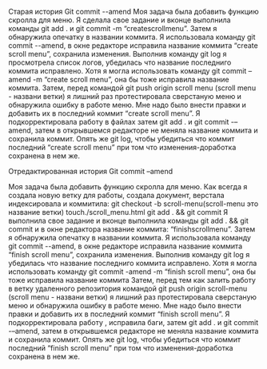 Старая история
Git commit --amend
Моя задача была добавить функцию скролла для меню. Я сделала свое задание и вконце выполнила команды git add . и  git commit -m “createscrollmenu”. Затем я обнаружила опечатку в названии коммита. Я использовала команду git commit --amend, в окне редакторе исправила название коммита “create scroll menu”, сохранила изменения. Выполнив команду git log я просмотрела список логов, убедилась что название последниго коммита исправлено. Хотя я могла использовать команду git commit –amend -m “create scroll menu”, она бы тоже исправила название коммита.
 Затем, перед командой git push origin scroll menu (scroll menu  - названи ветки) я лишний раз протестировала сверстаную меню и обнаружила ошибку в работе меню. Мне надо было внести правки и добавить их в последний коммит “create scroll menu”. Я подкорректировала работу в файлах затем  git add . и  git commit -–amend, затем  в открывшемся редакторе не меняла название коммита и сохранила коммит. Опять же git log, чтобы убедиться что коммит последний “create scroll menu” при том что изменения-доработка сохранена в нем же.
 
Отредактированная история
Git commit –amend

Моя задача была добавить функцию скролла для меню. 
Как всегда я создала новую ветку для работы, создала документ, верстала индексировала и коммитила:
git checkout -b scroll-menu(scroll-menu  это название ветки)
touch./scroll_menu.html
git add . && git commit
Я выполнила свое задание и вконце выполнила команды git add . && git commit и в окне редактора название коммита: “finishscrollmenu”. Затем я обнаружила опечатку в названии коммита. Я использовала команду git commit --amend, в окне редакторе исправила название коммита “finish scroll menu”, сохранила изменения. Выполнив команду git log я убедилась что название последниго коммита исправлено. Хотя я могла использовать команду git commit -amend -m “finish scroll menu”, она бы тоже исправила название коммита
 Затем, перед тем как залить работу в ветку удаленного репозитория командой git push origin scroll-menu (scroll menu  - названи ветки) я лишний раз протестировала сверстаную меню и обнаружила ошибку в работе меню. Мне надо было внести правки и добавить их в последний коммит “finish scroll menu”. Я подкорректировала работу , исправила баги, затем  git add . и  git commit -–amend, затем  в открывшемся редакторе не меняла название коммита и сохранила коммит. Опять же git log, чтобы убедиться что коммит последний “finish scroll menu” при том что изменения-доработка сохранена в нем же.
